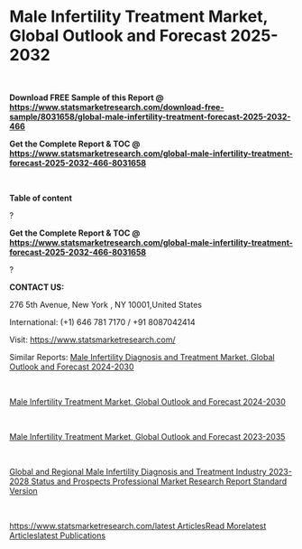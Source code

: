 <h1>Male Infertility Treatment Market, Global Outlook and Forecast 2025-2032</h1><br/><p><strong>Download FREE Sample of this Report @ <a href="https://www.statsmarketresearch.com/download-free-sample/8031658/global-male-infertility-treatment-forecast-2025-2032-466">https://www.statsmarketresearch.com/download-free-sample/8031658/global-male-infertility-treatment-forecast-2025-2032-466</a></strong></p>
 
 
 
 <div><b>Get the Complete Report & TOC @ <a href="https://www.statsmarketresearch.com/global-male-infertility-treatment-forecast-2025-2032-466-8031658">https://www.statsmarketresearch.com/global-male-infertility-treatment-forecast-2025-2032-466-8031658</a></b></div>
 
 
 
 <p><br />
 
 <b>Table of content</b></p>
 
 
 
 <p>? </p>
 
 
 
 <div><b>Get the Complete Report & TOC @ <a href="https://www.statsmarketresearch.com/global-male-infertility-treatment-forecast-2025-2032-466-8031658">https://www.statsmarketresearch.com/global-male-infertility-treatment-forecast-2025-2032-466-8031658</a></b></div>
 
 
 
 <p>? </p>
 
 
 
 <p><b>CONTACT US:</b><br />
 
 276 5th Avenue, New York , NY 10001,United States<br />
 
 International: (+1) 646 781 7170 / +91 8087042414<br />
 
 Visit: <a href="https://www.statsmarketresearch.com/">https://www.statsmarketresearch.com/</a><br />
 
 Similar Reports: <a href="https://www.statsmarketresearch.com/global-male-infertility-treatment-forecast-2025-2032-466-8031658">Male Infertility Diagnosis and Treatment Market, Global Outlook and Forecast 2024-2030</a><br />
 
 <br />
 
 <a href="https://www.statsmarketresearch.com/global-male-infertility-treatment-forecast-2025-2032-466-8031658">Male Infertility Treatment Market, Global Outlook and Forecast 2024-2030</a><br />
 
 <br />
 
 <a href="https://www.statsmarketresearch.com/global-male-infertility-treatment-forecast-2025-2032-466-8031658">Male Infertility Treatment Market, Global Outlook and Forecast 2023-2035</a><br />
 
 <br />
 
 <a href="https://www.statsmarketresearch.com/global-male-infertility-treatment-forecast-2025-2032-466-8031658">Global and Regional Male Infertility Diagnosis and Treatment Industry 2023-2028 Status and Prospects Professional Market Research Report Standard Version</a><br />
 
 <br />
 
 <a href="https://gyeongbokgung.com">https://www.statsmarketresearch.com/</a><a href="https://hallyeomaritime.com">latest Articles</a><a href="https://jingwansa.com">Read More</a><a href="https://nguoiviet.jp/">latest Articles</a><a href="https://www.intelmarketresearch.com/">latest Publications</a></p>